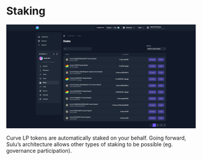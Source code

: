# Staking

![](../../.gitbook/assets/stake.png)

Curve LP tokens are automatically staked on your behalf. Going forward, Sulu’s architecture allows other types of staking to be possible (eg. governance participation).
